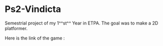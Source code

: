 # Ps2-Vindicta
 

Semestrial project of my 1^^st^^ Year in ETPA.
The goal was to make a 2D platformer.

Here is the link of the game :
